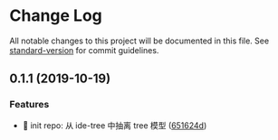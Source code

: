 # Change Log

All notable changes to this project will be documented in this file. See [standard-version](https://github.com/conventional-changelog/standard-version) for commit guidelines.

## 0.1.1 (2019-10-19)


### Features

* 🎸 init repo: 从 ide-tree 中抽离 tree 模型 ([651624d](https://github.com/one-gourd/ide-model-tree/commit/651624d))
